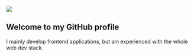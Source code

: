 ![](https://i.imgur.com/zhfeCzK.png)

## Welcome to my GitHub profile
I mainly develop frontend applications, but am experienced with the whole web dev stack.
